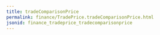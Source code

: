 ```yaml
---
title: tradeComparisonPrice
permalink: finance/TradePrice.tradeComparisonPrice.html
jsonid: finance_tradeprice_tradecomparisonprice
---
```

